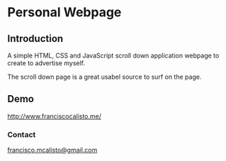 # Personal Webpage

## Introduction

A simple HTML, CSS and JavaScript scroll down application webpage to create to advertise myself.

The scroll down page is a great usabel source to surf on the page.

## Demo

http://www.franciscocalisto.me/

### Contact

francisco.mcalisto@gmail.com
